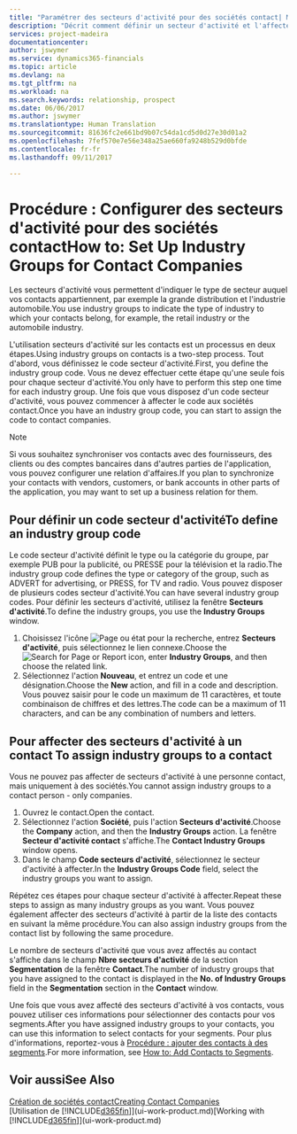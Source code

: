 ```yaml
---
title: "Paramétrer des secteurs d'activité pour des sociétés contact| Microsoft Docs"
description: "Décrit comment définir un secteur d'activité et l'affecter à une société contact, par exemple, le marché de détail ou l'industrie automobile."
services: project-madeira
documentationcenter: 
author: jswymer
ms.service: dynamics365-financials
ms.topic: article
ms.devlang: na
ms.tgt_pltfrm: na
ms.workload: na
ms.search.keywords: relationship, prospect
ms.date: 06/06/2017
ms.author: jswymer
ms.translationtype: Human Translation
ms.sourcegitcommit: 81636fc2e661bd9b07c54da1cd5d0d27e30d01a2
ms.openlocfilehash: 7fef570e7e56e348a25ae660fa9248b529d0bfde
ms.contentlocale: fr-fr
ms.lasthandoff: 09/11/2017

---
```

# <a name="how-to-set-up-industry-groups-for-contact-companies"></a><span data-ttu-id="0fa80-103">Procédure : Configurer des secteurs d'activité pour des sociétés contact</span><span class="sxs-lookup"><span data-stu-id="0fa80-103">How to: Set Up Industry Groups for Contact Companies</span></span>
<span data-ttu-id="0fa80-104">Les secteurs d'activité vous permettent d'indiquer le type de secteur auquel vos contacts appartiennent, par exemple la grande distribution et l'industrie automobile.</span><span class="sxs-lookup"><span data-stu-id="0fa80-104">You use industry groups to indicate the type of industry to which your contacts belong, for example, the retail industry or the automobile industry.</span></span>

<span data-ttu-id="0fa80-105">L'utilisation secteurs d'activité sur les contacts est un processus en deux étapes.</span><span class="sxs-lookup"><span data-stu-id="0fa80-105">Using industry groups on contacts is a two-step process.</span></span> <span data-ttu-id="0fa80-106">Tout d'abord, vous définissez le code secteur d'activité.</span><span class="sxs-lookup"><span data-stu-id="0fa80-106">First, you define the industry group code.</span></span> <span data-ttu-id="0fa80-107">Vous ne devez effectuer cette étape qu'une seule fois pour chaque secteur d'activité.</span><span class="sxs-lookup"><span data-stu-id="0fa80-107">You only have to perform this step one time for each industry group.</span></span> <span data-ttu-id="0fa80-108">Une fois que vous disposez d'un code secteur d'activité, vous pouvez commencer à affecter le code aux sociétés contact.</span><span class="sxs-lookup"><span data-stu-id="0fa80-108">Once you have an industry group code, you can start to assign the code to contact companies.</span></span>

> [!NOTE]  
>   <span data-ttu-id="0fa80-109">Si vous souhaitez synchroniser vos contacts avec des fournisseurs, des clients ou des comptes bancaires dans d'autres parties de l'application, vous pouvez configurer une relation d'affaires.</span><span class="sxs-lookup"><span data-stu-id="0fa80-109">If you plan to synchronize your contacts with vendors, customers, or bank accounts in other parts of the application, you may want to set up a business relation for them.</span></span>

## <a name="to-define-an-industry-group-code"></a><span data-ttu-id="0fa80-110">Pour définir un code secteur d'activité</span><span class="sxs-lookup"><span data-stu-id="0fa80-110">To define an industry group code</span></span>
<span data-ttu-id="0fa80-111">Le code secteur d'activité définit le type ou la catégorie du groupe, par exemple PUB pour la publicité, ou PRESSE pour la télévision et la radio.</span><span class="sxs-lookup"><span data-stu-id="0fa80-111">The industry group code defines the type or category of the group, such as ADVERT for advertising, or PRESS, for TV and radio.</span></span> <span data-ttu-id="0fa80-112">Vous pouvez disposer de plusieurs codes secteur d'activité.</span><span class="sxs-lookup"><span data-stu-id="0fa80-112">You can have several industry group codes.</span></span> <span data-ttu-id="0fa80-113">Pour définir les secteurs d'activité, utilisez la fenêtre **Secteurs d'activité**.</span><span class="sxs-lookup"><span data-stu-id="0fa80-113">To define the industry groups, you use the **Industry Groups** window.</span></span>

1. <span data-ttu-id="0fa80-114">Choisissez l'icône ![Page ou état pour la recherche](media/ui-search/search_small.png "icône Page ou état pour la recherche"), entrez **Secteurs d'activité**, puis sélectionnez le lien connexe.</span><span class="sxs-lookup"><span data-stu-id="0fa80-114">Choose the ![Search for Page or Report](media/ui-search/search_small.png "Search for Page or Report icon") icon, enter **Industry Groups**, and then choose the related link.</span></span>
2. <span data-ttu-id="0fa80-115">Sélectionnez l'action **Nouveau**, et entrez un code et une désignation.</span><span class="sxs-lookup"><span data-stu-id="0fa80-115">Choose the **New** action, and fill in a code and description.</span></span> <span data-ttu-id="0fa80-116">Vous pouvez saisir pour le code un maximum de 11 caractères, et toute combinaison de chiffres et des lettres.</span><span class="sxs-lookup"><span data-stu-id="0fa80-116">The code can be a maximum of 11 characters, and can be any combination of numbers and letters.</span></span>

## <span data-ttu-id="0fa80-117"><a name="AssignIndustryGroupContact"></a> Pour affecter des secteurs d'activité à un contact</span><span class="sxs-lookup"><span data-stu-id="0fa80-117"><a name="AssignIndustryGroupContact"></a> To assign industry groups to a contact</span></span>
<span data-ttu-id="0fa80-118">Vous ne pouvez pas affecter de secteurs d'activité à une personne contact, mais uniquement à des sociétés.</span><span class="sxs-lookup"><span data-stu-id="0fa80-118">You cannot assign industry groups to a contact person - only companies.</span></span>

1. <span data-ttu-id="0fa80-119">Ouvrez le contact.</span><span class="sxs-lookup"><span data-stu-id="0fa80-119">Open the contact.</span></span>
2. <span data-ttu-id="0fa80-120">Sélectionnez l'action **Société**, puis l'action **Secteurs d'activité**.</span><span class="sxs-lookup"><span data-stu-id="0fa80-120">Choose the **Company** action, and then the **Industry Groups** action.</span></span> <span data-ttu-id="0fa80-121">La fenêtre **Secteur d'activité contact** s'affiche.</span><span class="sxs-lookup"><span data-stu-id="0fa80-121">The **Contact Industry Groups** window opens.</span></span>
3. <span data-ttu-id="0fa80-122">Dans le champ **Code secteurs d'activité**, sélectionnez le secteur d'activité à affecter.</span><span class="sxs-lookup"><span data-stu-id="0fa80-122">In the **Industry Groups Code** field, select the industry groups you want to assign.</span></span>

<span data-ttu-id="0fa80-123">Répétez ces étapes pour chaque secteur d'activité à affecter.</span><span class="sxs-lookup"><span data-stu-id="0fa80-123">Repeat these steps to assign as many industry groups as you want.</span></span> <span data-ttu-id="0fa80-124">Vous pouvez également affecter des secteurs d'activité à partir de la liste des contacts en suivant la même procédure.</span><span class="sxs-lookup"><span data-stu-id="0fa80-124">You can also assign industry groups from the contact list by following the same procedure.</span></span>

<span data-ttu-id="0fa80-125">Le nombre de secteurs d'activité que vous avez affectés au contact s'affiche dans le champ **Nbre secteurs d'activité** de la section **Segmentation** de la fenêtre **Contact**.</span><span class="sxs-lookup"><span data-stu-id="0fa80-125">The number of industry groups that you have assigned to the contact is displayed in the **No. of Industry Groups** field in the **Segmentation** section in the **Contact** window.</span></span>

<span data-ttu-id="0fa80-126">Une fois que vous avez affecté des secteurs d'activité à vos contacts, vous pouvez utiliser ces informations pour sélectionner des contacts pour vos segments.</span><span class="sxs-lookup"><span data-stu-id="0fa80-126">After you have assigned industry groups to your contacts, you can use this information to select contacts for your segments.</span></span> <span data-ttu-id="0fa80-127">Pour plus d'informations, reportez-vous à [Procédure : ajouter des contacts à des segments](marketing-add-contact-segment.md).</span><span class="sxs-lookup"><span data-stu-id="0fa80-127">For more information, see [How to: Add Contacts to Segments](marketing-add-contact-segment.md).</span></span>

## <a name="see-also"></a><span data-ttu-id="0fa80-128">Voir aussi</span><span class="sxs-lookup"><span data-stu-id="0fa80-128">See Also</span></span>
[<span data-ttu-id="0fa80-129">Création de sociétés contact</span><span class="sxs-lookup"><span data-stu-id="0fa80-129">Creating Contact Companies</span></span>](marketing-create-contact-companies.md)  
<span data-ttu-id="0fa80-130">[Utilisation de [!INCLUDE[d365fin](includes/d365fin_md.md)]](ui-work-product.md)</span><span class="sxs-lookup"><span data-stu-id="0fa80-130">[Working with [!INCLUDE[d365fin](includes/d365fin_md.md)]](ui-work-product.md)</span></span>

